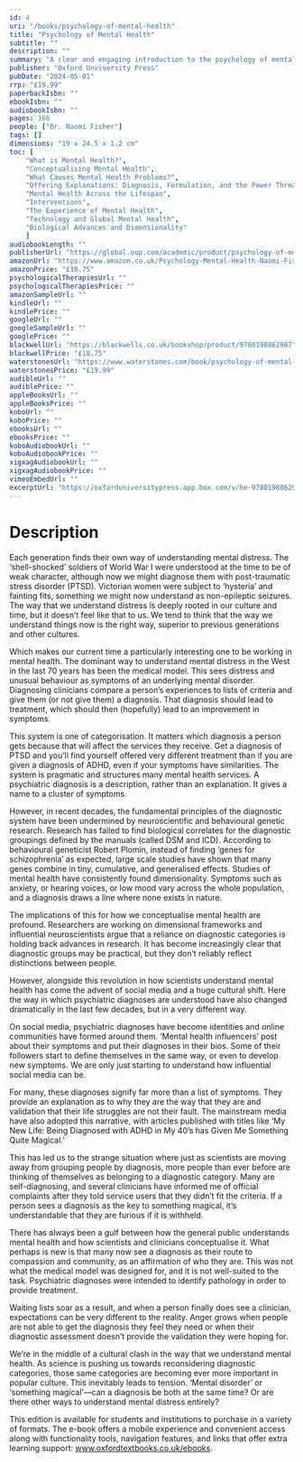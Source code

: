 ```yaml
---
id: 4
uri: "/books/psychology-of-mental-health"
title: "Psychology of Mental Health"
subtitle: ""
description: ""
summary: "A clear and engaging introduction to the psychology of mental health, which takes account of a range of perspectives and illustrates how psychologists work in the field today. Psychology of Mental Health will place our current understanding of mental health in context, both historically and culturally. It will discuss various models for understanding mental health, research on causes of mental health problems, and will introduce recent psychology-led alternatives to diagnosis."
publisher: "Oxford Unviversity Press"
pubDate: "2024-05-01"
rrp: "£19.99"
paperbackIsbn: ""
ebookIsbn: ""
audiobookIsbn: ""
pages: 160
people: ["Dr. Naomi Fisher"]
tags: []
dimensions: "19 x 24.5 x 1.2 cm"
toc: [
    "What is Mental Health?",
    "Conceptualising Mental Health",
    "What Causes Mental Health Problems?",
    "Offering Explanations: Diagnosis, Formulation, and the Power Threat Meaning Framework",
    "Mental Health Across the Lifespan",
    "Interventions",
    "The Experience of Mental Health",
    "Technology and Global Mental Health",
    "Biological Advances and Dimensionality"
    ]
audiobookLength: ""
publisherUrl: "https://global.oup.com/academic/product/psychology-of-mental-health-9780198862987"
amazonUrl: "https://www.amazon.co.uk/Psychology-Mental-Health-Naomi-Fisher/dp/0198862989/"
amazonPrice: "£18.75"
psychologicalTherapiesUrl: ""
psychologicalTherapiesPrice: ""
amazonSampleUrl: ""
kindleUrl: ""
kindlePrice: ""
googleUrl: ""
googleSampleUrl: ""
googlePrice: ""
blackwellUrl: "https://blackwells.co.uk/bookshop/product/9780198862987"
blackwellPrice: "£18.75"
waterstonesUrl: "https://www.waterstones.com/book/psychology-of-mental-health/naomi-fisher/9780198862987"
waterstonesPrice: "£19.99"
audibleUrl: ""
audiblePrice: ""
appleBooksUrl: ""
appleBooksPrice: ""
koboUrl: ""
koboPrice: ""
ebooksUrl: ""
ebooksPrice: ""
koboAudiobookUrl: ""
koboAudiobookPrice: ""
xigxagAudiobookUrl: ""
xigxagAudiobookPrice: ""
vimeoEmbedUrl: ""
excerptUrl: "https://oxforduniversitypress.app.box.com/v/he-9780198862987"
---
```


# Description

Each generation finds their own way of understanding mental distress. The ‘shell-shocked’ soldiers of World War I were understood at the time to be of weak character, although now we might diagnose them with post-traumatic stress disorder (PTSD). Victorian women were subject to ‘hysteria’ and fainting fits, something we might now understand as non-epileptic seizures. The way that we understand distress is deeply rooted in our culture and time, but it doesn’t feel like that to us. We tend to think that the way we understand things now is the right way, superior to previous generations and other cultures.

Which makes our current time a particularly interesting one to be working in mental health. The dominant way to understand mental distress in the West in the last 70 years has been the medical model. This sees distress and unusual behaviour as symptoms of an underlying mental disorder. Diagnosing clinicians compare a person’s experiences to lists of criteria and give them (or not give them) a diagnosis. That diagnosis should lead to treatment, which should then (hopefully) lead to an improvement in symptoms. 

This system is one of categorisation. It matters which diagnosis a person gets because that will affect the services they receive. Get a diagnosis of PTSD and you’ll find yourself offered very different treatment than if you are given a diagnosis of ADHD, even if your symptoms have similarities. The system is pragmatic and structures many mental health services. A psychiatric diagnosis is a description, rather than an explanation. It gives a name to a cluster of symptoms.

However, in recent decades, the fundamental principles of the diagnostic system have been undermined by neuroscientific and behavioural genetic research. Research has failed to find biological correlates for the diagnostic groupings defined by the manuals (called DSM and ICD). According to behavioural geneticist Robert Plomin, instead of finding ‘genes for schizophrenia’ as expected, large scale studies have shown that many genes combine in tiny, cumulative, and generalised effects. Studies of mental health have consistently found dimensionality. Symptoms such as anxiety, or hearing voices, or low mood vary across the whole population, and a diagnosis draws a line where none exists in nature.

The implications of this for how we conceptualise mental health are profound. Researchers are working on dimensional frameworks and influential neuroscientists argue that a reliance on diagnostic categories is holding back advances in research. It has become increasingly clear that diagnostic groups may be practical, but they don’t reliably reflect distinctions between people.

However, alongside this revolution in how scientists understand mental health has come the advent of social media and a huge cultural shift. Here the way in which psychiatric diagnoses are understood have also changed dramatically in the last few decades, but in a very different way.

On social media, psychiatric diagnoses have become identities and online communities have formed around them. ‘Mental health influencers’ post about their symptoms and put their diagnoses in their bios. Some of their followers start to define themselves in the same way, or even to develop new symptoms. We are only just starting to understand how influential social media can be.

For many, these diagnoses signify far more than a list of symptoms. They provide an explanation as to why they are the way that they are and validation that their life struggles are not their fault. The mainstream media have also adopted this narrative, with articles published with titles like ‘My New Life: Being Diagnosed with ADHD in My 40’s has Given Me Something Quite Magical.’

This has led us to the strange situation where just as scientists are moving away from grouping people by diagnosis, more people than ever before are thinking of themselves as belonging to a diagnostic category. Many are self-diagnosing, and several clinicians have informed me of official complaints after they told service users that they didn’t fit the criteria. If a person sees a diagnosis as the key to something magical, it’s understandable that they are furious if it is withheld.

There has always been a gulf between how the general public understands mental health and how scientists and clinicians conceptualise it. What perhaps is new is that many now see a diagnosis as their route to compassion and community, as an affirmation of who they are. This was not what the medical model was designed for, and it is not well-suited to the task. Psychiatric diagnoses were intended to identify pathology in order to provide treatment.   

Waiting lists soar as a result, and when a person finally does see a clinician, expectations can be very different to the reality. Anger grows when people are not able to get the diagnosis they feel they need or when their diagnostic assessment doesn’t provide the validation they were hoping for.

We’re in the middle of a cultural clash in the way that we understand mental health. As science is pushing us towards reconsidering diagnostic categories, those same categories are becoming ever more important in popular culture. This inevitably leads to tension. ‘Mental disorder’ or ‘something magical’—can a diagnosis be both at the same time? Or are there other ways to understand mental distress entirely?

This edition is available for students and institutions to purchase in a variety of formats. The e-book offers a mobile experience and convenient access along with functionality tools, navigation features, and links that offer extra learning support: www.oxfordtextbooks.co.uk/ebooks.
